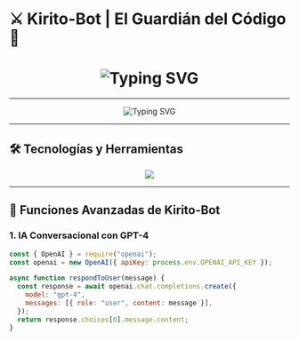 # ⚔️ **Kirito-Bot** | El Guardián del Código 🌌

<h1 align="center">
  <img src="https://readme-typing-svg.herokuapp.com?font=Fira+Code&size=30&pause=500&color=00F7FF&center=true&vCenter=true&width=500&lines=🚀+¡Hola,+soy+Deylin!+👾" alt="Typing SVG">
</h1>

---

<p align="center">
  <img src="https://readme-typing-svg.herokuapp.com?font=Fira+Code&size=22&pause=1000&color=00F7FF&center=true&vCenter=true&width=600&lines=Desarrollador+de+Bots;Apasionado+por+la+tecnología;Amante+del+Anime;Explorando+nuevas+APIs;Automatizando+procesos" alt="Typing SVG" />
</p>  

---

## 🛠️ **Tecnologías y Herramientas**
<p align="center">
  <img src="https://skillicons.dev/icons?i=js,python,nodejs,whatsapp,express,mongodb,cloudflare,linux,git,github" />
</p>  

---

## 🚀 **Funciones Avanzadas de Kirito-Bot**

### 1. **IA Conversacional con GPT-4**
```js
const { OpenAI } = require("openai");
const openai = new OpenAI({ apiKey: process.env.OPENAI_API_KEY });

async function respondToUser(message) {
  const response = await openai.chat.completions.create({
    model: "gpt-4",
    messages: [{ role: "user", content: message }],
  });
  return response.choices[0].message.content;
}